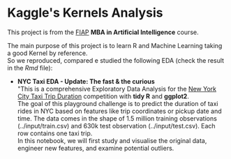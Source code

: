 # Kaggle's Kernels Analysis  
  
This project is from the [FIAP](https://www.fiap.com.br/) __MBA in Artificial Intelligence__ course.  
  
The main purpose of this project is to learn R and Machine Learning taking a good Kernel by reference.  
So we reproduced, compared e studied the following EDA (check the result in the _Rmd_ file):  

* __NYC Taxi EDA - Update: The fast & the curious__  
"This is a comprehensive Exploratory Data Analysis for the [New York City Taxi Trip Duration](https://www.kaggle.com/c/nyc-taxi-trip-duration) competition with __tidy R__ and __ggplot2__.  
The goal of this playground challenge is to predict the duration of taxi rides in NYC based on features like trip coordinates or pickup date and time. The data comes in the shape of 1.5 million training observations (../input/train.csv) and 630k test observation (../input/test.csv). Each row contains one taxi trip.  
In this notebook, we will first study and visualise the original data, engineer new features, and examine potential outliers.
